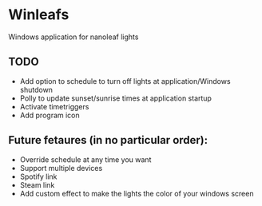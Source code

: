 # Winleafs
Windows application for nanoleaf lights

## TODO
- Add option to schedule to turn off lights at application/Windows shutdown
- Polly to update sunset/sunrise times at application startup
- Activate timetriggers
- Add program icon

## Future fetaures (in no particular order):
- Override schedule at any time you want
- Support multiple devices
- Spotify link
- Steam link
- Add custom effect to make the lights the color of your windows screen